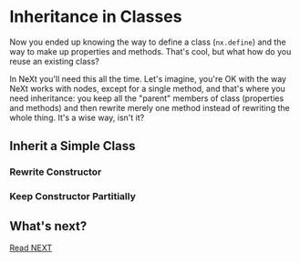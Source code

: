 # Inheritance in Classes
Now you ended up knowing the way to define a class (```nx.define```) and the way to make up properties and methods. That's cool, but what how do you reuse an existing class? 

In NeXt you'll need this all the time. Let's imagine, you're OK with the way NeXt works with nodes, except for a single method, and that's where you need inheritance: you keep all the "parent" members of class (properties and methods) and then rewrite merely one method instead of rewriting the whole thing. It's a wise way, isn't it?

## Inherit a Simple Class
### Rewrite Constructor


### Keep Constructor Partitially


## What's next?


[Read NEXT](tutorial-005.md)
